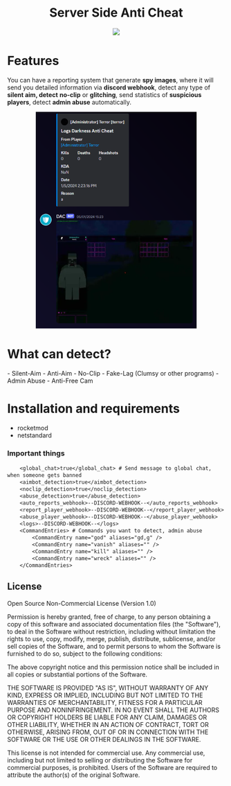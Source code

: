 <div align="center">
    <h1>Server Side Anti Cheat</h1>
    <img height="150px;" src="https://darknesscommunity.club/assets/plugins/images/server/anticheat.png"></img>
</div>

<h1>Features</h1>

You can have a reporting system that generate <b>spy images</b>, where it will send you detailed information via <b>discord webhook</b>, detect any type of <b>silent aim, detect</b> <b>no-clip</b> or <b>glitching</b>, send statistics of <b>suspicious players</b>, detect <b>admin abuse</b> automatically.
<div align="center">
    <img height="500px;" src=".github\image-examples\example.png"></img>
</div>

<h1>What can detect?</h1>
- Silent-Aim
- Anti-Aim
- No-Clip
- Fake-Lag (Clumsy or other programs)
- Admin Abuse
- Anti-Free Cam

<h1>Installation and requirements</h1>

- rocketmod
- netstandard

<h3>Important things</h3>

```
    <global_chat>true</global_chat> # Send message to global chat, when someone gets banned
    <aimbot_detection>true</aimbot_detection>
    <noclip_detection>true</noclip_detection>
    <abuse_detection>true</abuse_detection>
    <auto_reports_webhook>--DISCORD-WEBHOOK--</auto_reports_webhook>
    <report_player_webhook>--DISCORD-WEBHOOK--</report_player_webhook>
    <abuse_player_webhook>--DISCORD-WEBHOOK--</abuse_player_webhook>
    <logs>--DISCORD-WEBHOOK--</logs>
    <CommandEntries> # Commands you want to detect, admin abuse
        <CommandEntry name="god" aliases="gd,g" />
        <CommandEntry name="vanish" aliases="" />
        <CommandEntry name="kill" aliases="" />
        <CommandEntry name="wreck" aliases="" />
    </CommandEntries>
```

## License

Open Source Non-Commercial License (Version 1.0)

Permission is hereby granted, free of charge, to any person obtaining a copy of this software and associated documentation files (the "Software"), to deal in the Software without restriction, including without limitation the rights to use, copy, modify, merge, publish, distribute, sublicense, and/or sell copies of the Software, and to permit persons to whom the Software is furnished to do so, subject to the following conditions:

The above copyright notice and this permission notice shall be included in all copies or substantial portions of the Software.

THE SOFTWARE IS PROVIDED "AS IS", WITHOUT WARRANTY OF ANY KIND, EXPRESS OR IMPLIED, INCLUDING BUT NOT LIMITED TO THE WARRANTIES OF MERCHANTABILITY, FITNESS FOR A PARTICULAR PURPOSE AND NONINFRINGEMENT. IN NO EVENT SHALL THE AUTHORS OR COPYRIGHT HOLDERS BE LIABLE FOR ANY CLAIM, DAMAGES OR OTHER LIABILITY, WHETHER IN AN ACTION OF CONTRACT, TORT OR OTHERWISE, ARISING FROM, OUT OF OR IN CONNECTION WITH THE SOFTWARE OR THE USE OR OTHER DEALINGS IN THE SOFTWARE.

This license is not intended for commercial use. Any commercial use, including but not limited to selling or distributing the Software for commercial purposes, is prohibited. Users of the Software are required to attribute the author(s) of the original Software.




